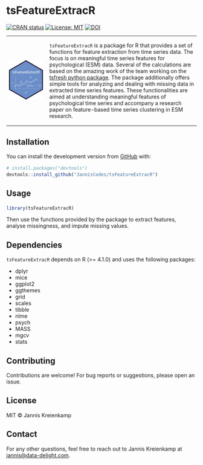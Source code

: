# tsFeatureExtracR

[![CRAN status](https://www.r-pkg.org/badges/version/tsFeatureExtracR)](https://CRAN.R-project.org/package=tsFeatureExtracR)
[![License: MIT](https://img.shields.io/badge/License-MIT-yellow.svg)](https://opensource.org/licenses/MIT)
[![DOI](https://zenodo.org/badge/675141094.svg)](https://zenodo.org/badge/latestdoi/675141094)

<table cellspacing="0" cellpadding="0" border="0" width="100%">
<tr>
<td width="20%" style="border: none;">

<!-- Image on the left side -->
<img src="assets/logo.png" alt="tsFeatureExtracR Logo" width="100%"/>

</td>
<td width="77%" style="border: none; padding-left: 10px;">

<!-- Text description on the right -->
`tsFeatureExtracR` is a package for R that provides a set of functions for feature extraction from time series data. The focus is on meaningful time series features for psychological (ESM) data. Several of the calculations are based on the amazing work of the team working on the [tsfresh python package](https://tsfresh.readthedocs.io/en/latest/). The package additionally offers simple tools for analyzing and dealing with missing data in extracted time series features. These functionalities are aimed at understanding meaningful features of psychological time series and accompany a research paper on feature-based time series clustering in ESM research.
</td>
</tr>
</table>

## Installation

You can install the development version from [GitHub](https://github.com/JannisCodes/tsFeatureExtracR) with:

```r
# install.packages("devtools")
devtools::install_github("JannisCodes/tsFeatureExtracR")
```

## Usage

```r
library(tsFeatureExtracR)
```

Then use the functions provided by the package to extract features, analyse missingness, and impute missing values.

## Dependencies

`tsFeatureExtracR` depends on R (>= 4.1.0) and uses the following packages:

- dplyr
- mice
- ggplot2
- ggthemes
- grid
- scales
- tibble
- nlme
- psych
- MASS
- mgcv
- stats

## Contributing

Contributions are welcome! For bug reports or suggestions, please open an issue.

## License

MIT © Jannis Kreienkamp

## Contact

For any other questions, feel free to reach out to Jannis Kreienkamp at jannis@data-delight.com.
